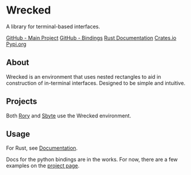 # Wrecked
A library for terminal-based interfaces.

[GitHub - Main Project](/project/wrecked)
[GitHub - Bindings](/project/wrecked_bindings)
[Rust Documentation](https://docs.rs/wrecked/)
[Crates.io](https://crates.io/crates/wrecked/)
[Pypi.org](https://pypi.org/project/wrecked)

## About
Wrecked is an environment that uses nested rectangles to aid in construction of in-terminal interfaces. Designed to be simple and intuitive.

## Projects
Both [Rory](/software/rory) and [Sbyte](/software/sbyte) use the Wrecked environment.

## Usage
For Rust, see [Documentation](https://docs.rs/wrecked/).

Docs for the python bindings are in the works. For now, there are a few examples on the [project page](/project/wrecked).
